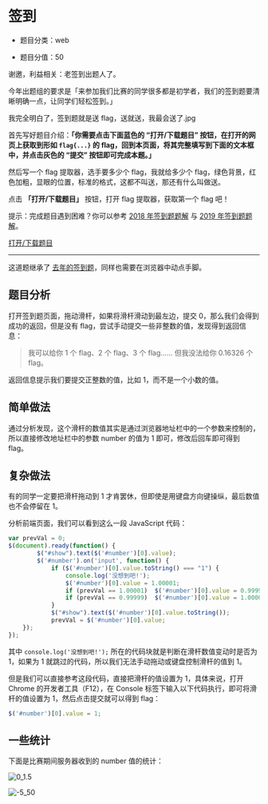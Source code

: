 # 签到

- 题目分类：web

- 题目分值：50

谢邀，利益相关：老签到出题人了。

今年出题组的要求是「来参加我们比赛的同学很多都是初学者，我们的签到题要清晰明确一点，让同学们轻松签到。」

我完全明白了，签到题就是送 flag，送就送，我最会送了.jpg

首先写好题目介绍：**「你需要点击下面蓝色的 “打开/下载题目” 按钮，在打开的网页上获取到形如 `flag{...}` 的 flag，回到本页面，将其完整填写到下面的文本框中，并点击灰色的 “提交” 按钮即可完成本题。」**

然后写一个 flag 提取器，选手要多少个 flag，我就给多少个 flag，绿色背景，红色加粗，显眼的位置，标准的格式，这都不叫送，那还有什么叫做送。

点击 **「打开/下载题目」** 按钮，打开 flag 提取器，获取第一个 flag 吧！

提示：完成题目遇到困难？你可以参考 [2018 年签到题题解](https://github.com/ustclug/hackergame2018-writeups/tree/master/official/qiandao) 与 [2019 年签到题题解](https://github.com/ustclug/hackergame2019-writeups/blob/master/official/%E7%AD%BE%E5%88%B0%E9%A2%98/README.md)。

[打开/下载题目](http://202.38.93.111:10000/?token={token})

---

这道题继承了 [去年的签到题](https://github.com/ustclug/hackergame2019-writeups/blob/master/official/%E7%AD%BE%E5%88%B0%E9%A2%98/README.md)，同样也需要在浏览器中动点手脚。

## 题目分析

打开签到题页面，拖动滑杆，如果将滑杆滑动到最左边，提交 0，那么我们会得到成功的返回，但是没有 flag，尝试手动提交一些非整数的值，发现得到返回信息：

> 我可以给你 1 个 flag、2 个 flag、3 个 flag…… 但我没法给你 0.16326 个 flag。

返回信息提示我们要提交正整数的值，比如 1，而不是一个小数的值。

## 简单做法

通过分析发现，这个滑杆的数值其实是通过浏览器地址栏中的一个参数来控制的，所以直接修改地址栏中的参数 number 的值为 1 即可，修改后回车即可得到 flag。

## 复杂做法

有的同学一定要把滑杆拖动到 1 才肯罢休，但即使是用键盘方向键操纵，最后数值也不会停留在 1。

分析前端页面，我们可以看到这么一段 JavaScript 代码：

```javascript
var prevVal = 0;
$(document).ready(function() {
        $("#show").text($('#number')[0].value);
        $('#number').on('input', function() {
            if ($('#number')[0].value.toString() === "1") {
                console.log('没想到吧!');
                $('#number')[0].value = 1.00001;
                if (prevVal == 1.00001)  $('#number')[0].value = 0.99999;
                if (prevVal == 0.99999)  $('#number')[0].value = 1.00001;
            }
            $("#show").text($('#number')[0].value.toString());
            prevVal = $('#number')[0].value;
    });
});
```

其中 `console.log('没想到吧!');` 所在的代码块就是判断在滑杆数值变动时是否为 1，如果为 1 就跳过的代码，所以我们无法手动拖动或键盘控制滑杆的值到 1。

但是我们可以直接参考这段代码，直接把滑杆的值设置为 1，具体来说，打开 Chrome 的开发者工具（F12），在 Console 标签下输入以下代码执行，即可将滑杆的值设置为 1，然后点击提交就可以得到 flag：

```javascript
$('#number')[0].value = 1;
```

## 一些统计

下面是比赛期间服务器收到的 number 值的统计：

![0_1.5](images/numbers_0_1.5.png)

![-5_50](images/numbers_-5_50.png)
